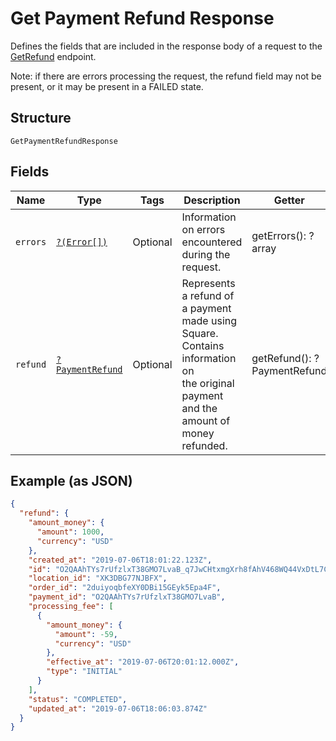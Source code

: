 
# Get Payment Refund Response

Defines the fields that are included in the response body of
a request to the [GetRefund](#endpoint-refunds-getpaymentrefund) endpoint.

Note: if there are errors processing the request, the refund field may not be
present, or it may be present in a FAILED state.

## Structure

`GetPaymentRefundResponse`

## Fields

| Name | Type | Tags | Description | Getter | Setter |
|  --- | --- | --- | --- | --- | --- |
| `errors` | [`?(Error[])`](/doc/models/error.md) | Optional | Information on errors encountered during the request. | getErrors(): ?array | setErrors(?array errors): void |
| `refund` | [`?PaymentRefund`](/doc/models/payment-refund.md) | Optional | Represents a refund of a payment made using Square. Contains information on<br>the original payment and the amount of money refunded. | getRefund(): ?PaymentRefund | setRefund(?PaymentRefund refund): void |

## Example (as JSON)

```json
{
  "refund": {
    "amount_money": {
      "amount": 1000,
      "currency": "USD"
    },
    "created_at": "2019-07-06T18:01:22.123Z",
    "id": "O2QAAhTYs7rUfzlxT38GMO7LvaB_q7JwCHtxmgXrh8fAhV468WQ44VxDtL7CU4yVRlsbXmI",
    "location_id": "XK3DBG77NJBFX",
    "order_id": "2duiyoqbfeXY0DBi15GEyk5Epa4F",
    "payment_id": "O2QAAhTYs7rUfzlxT38GMO7LvaB",
    "processing_fee": [
      {
        "amount_money": {
          "amount": -59,
          "currency": "USD"
        },
        "effective_at": "2019-07-06T20:01:12.000Z",
        "type": "INITIAL"
      }
    ],
    "status": "COMPLETED",
    "updated_at": "2019-07-06T18:06:03.874Z"
  }
}
```

